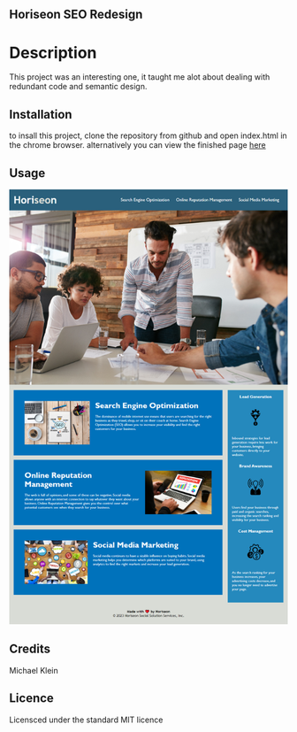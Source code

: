 ## Horiseon SEO Redesign

# Description
This project was an interesting one, it taught me alot about dealing with redundant code and semantic design.

## Installation

to insall this project, clone the repository from github and open index.html in the chrome browser. alternatively you can view the finished page [here](https://b0n3yard.github.io/Horiseon-SEO-Redesign/)

## Usage
![Alt text](./assets/images/Horiseon_Challenge_Screenshot.png "example")

		
## Credits

Michael Klein

## Licence

Licensced under the standard MIT licence